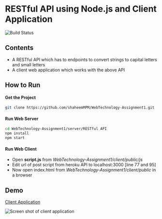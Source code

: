 
# RESTful API using Node.js and Client Application

![Build Status](https://travis-ci.org/joemccann/dillinger.svg?branch=master)

## Contents
- A RESTful API which has to endpoints to convert strings to capital letters and small letters
- A client web application which works with the above API

## How to Run

#### Get the Project
```zsh
git clone https://github.com/shaheemMPM/WebTechnology-Assignment1.git
```

#### Run Web Server
```zsh
cd WebTechnology-Assignment1/server/RESTful API
npm install
npm start
```

#### Run Web Client
- Open **script.js**  from *WebTechnology-Assignment1/client/public/js*
- Edit url of post script from heroku API to localhost:3000 [line 77 and 95]
- Now open index.html from *WebTechnology-Assignment1/client/public* in a browser

## Demo

[Client Application](http://webtechnology-restapi.web.app/)

![Screen shot of client application](./images/image.png)
